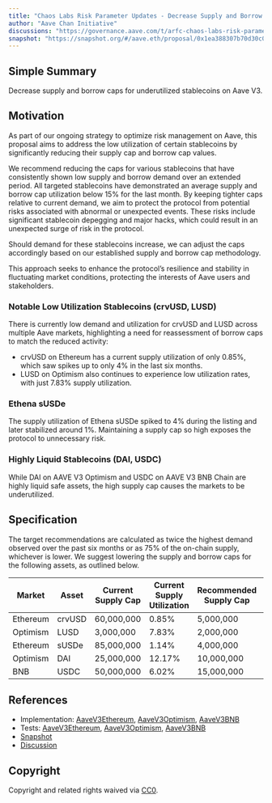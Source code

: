 ```yaml
---
title: "Chaos Labs Risk Parameter Updates - Decrease Supply and Borrow Caps on Aave V3 "
author: "Aave Chan Initiative"
discussions: "https://governance.aave.com/t/arfc-chaos-labs-risk-parameter-updates-decrease-supply-and-borrow-caps-on-aave-v3-08-28-2024/18793"
snapshot: "https://snapshot.org/#/aave.eth/proposal/0x1ea388307b70d30c040f63e8a09d49276c5c8c9ef2fd809809f253654e5f5f06"
---
```


## Simple Summary

Decrease supply and borrow caps for underutilized stablecoins on Aave V3.

## Motivation

As part of our ongoing strategy to optimize risk management on Aave, this proposal aims to address the low utilization of certain stablecoins by significantly reducing their supply cap and borrow cap values.

We recommend reducing the caps for various stablecoins that have consistently shown low supply and borrow demand over an extended period. All targeted stablecoins have demonstrated an average supply and borrow cap utilization below 15% for the last month. By keeping tighter caps relative to current demand, we aim to protect the protocol from potential risks associated with abnormal or unexpected events. These risks include significant stablecoin depegging and major hacks, which could result in an unexpected surge of risk in the protocol.

Should demand for these stablecoins increase, we can adjust the caps accordingly based on our established supply and borrow cap methodology.

This approach seeks to enhance the protocol’s resilience and stability in fluctuating market conditions, protecting the interests of Aave users and stakeholders.

### Notable Low Utilization Stablecoins (crvUSD, LUSD)

There is currently low demand and utilization for crvUSD and LUSD across multiple Aave markets, highlighting a need for reassessment of borrow caps to match the reduced activity:

- crvUSD on Ethereum has a current supply utilization of only 0.85%, which saw spikes up to only 4% in the last six months.
- LUSD on Optimism also continues to experience low utilization rates, with just 7.83% supply utilization.

### Ethena sUSDe

The supply utilization of Ethena sUSDe spiked to 4% during the listing and later stabilized around 1%. Maintaining a supply cap so high exposes the protocol to unnecessary risk.

### Highly Liquid Stablecoins (DAI, USDC)

While DAI on AAVE V3 Optimism and USDC on AAVE V3 BNB Chain are highly liquid safe assets, the high supply cap causes the markets to be underutilized.

## Specification

The target recommendations are calculated as twice the highest demand observed over the past six months or as 75% of the on-chain supply, whichever is lower. We suggest lowering the supply and borrow caps for the following assets, as outlined below.

| Market   | Asset  | Current Supply Cap | Current Supply Utilization | Recommended Supply Cap | Current Borrow Cap | Current Borrow Utilization | Recommended Borrow Cap |
| -------- | ------ | ------------------ | -------------------------- | ---------------------- | ------------------ | -------------------------- | ---------------------- |
| Ethereum | crvUSD | 60,000,000         | 0.85%                      | 5,000,000              | 50,000,000         | 0.80%                      | 2,500,000              |
| Optimism | LUSD   | 3,000,000          | 7.83%                      | 2,000,000              | 1,210,000          | 11.33%                     | 500,000                |
| Ethereum | sUSDe  | 85,000,000         | 1.14%                      | 4,000,000              | -                  | -                          | -                      |
| Optimism | DAI    | 25,000,000         | 12.17%                     | 10,000,000             | 16,000,000         | 17.00%                     | 7,000,000              |
| BNB      | USDC   | 50,000,000         | 6.02%                      | 15,000,000             | 45,000,000         | 5.39%                      | 10,000,000             |

## References

- Implementation: [AaveV3Ethereum](https://github.com/bgd-labs/aave-proposals-v3/blob/main/src/20240906_Multi_ChaosLabsRiskParameterUpdatesDecreaseSupplyAndBorrowCapsOnAaveV3/AaveV3Ethereum_ChaosLabsRiskParameterUpdatesDecreaseSupplyAndBorrowCapsOnAaveV3_20240906.sol), [AaveV3Optimism](https://github.com/bgd-labs/aave-proposals-v3/blob/main/src/20240906_Multi_ChaosLabsRiskParameterUpdatesDecreaseSupplyAndBorrowCapsOnAaveV3/AaveV3Optimism_ChaosLabsRiskParameterUpdatesDecreaseSupplyAndBorrowCapsOnAaveV3_20240906.sol), [AaveV3BNB](https://github.com/bgd-labs/aave-proposals-v3/blob/main/src/20240906_Multi_ChaosLabsRiskParameterUpdatesDecreaseSupplyAndBorrowCapsOnAaveV3/AaveV3BNB_ChaosLabsRiskParameterUpdatesDecreaseSupplyAndBorrowCapsOnAaveV3_20240906.sol)
- Tests: [AaveV3Ethereum](https://github.com/bgd-labs/aave-proposals-v3/blob/main/src/20240906_Multi_ChaosLabsRiskParameterUpdatesDecreaseSupplyAndBorrowCapsOnAaveV3/AaveV3Ethereum_ChaosLabsRiskParameterUpdatesDecreaseSupplyAndBorrowCapsOnAaveV3_20240906.t.sol), [AaveV3Optimism](https://github.com/bgd-labs/aave-proposals-v3/blob/main/src/20240906_Multi_ChaosLabsRiskParameterUpdatesDecreaseSupplyAndBorrowCapsOnAaveV3/AaveV3Optimism_ChaosLabsRiskParameterUpdatesDecreaseSupplyAndBorrowCapsOnAaveV3_20240906.t.sol), [AaveV3BNB](https://github.com/bgd-labs/aave-proposals-v3/blob/main/src/20240906_Multi_ChaosLabsRiskParameterUpdatesDecreaseSupplyAndBorrowCapsOnAaveV3/AaveV3BNB_ChaosLabsRiskParameterUpdatesDecreaseSupplyAndBorrowCapsOnAaveV3_20240906.t.sol)
- [Snapshot](https://snapshot.org/#/aave.eth/proposal/0x1ea388307b70d30c040f63e8a09d49276c5c8c9ef2fd809809f253654e5f5f06)
- [Discussion](https://governance.aave.com/t/arfc-chaos-labs-risk-parameter-updates-decrease-supply-and-borrow-caps-on-aave-v3-08-28-2024/18793)

## Copyright

Copyright and related rights waived via [CC0](https://creativecommons.org/publicdomain/zero/1.0/).
